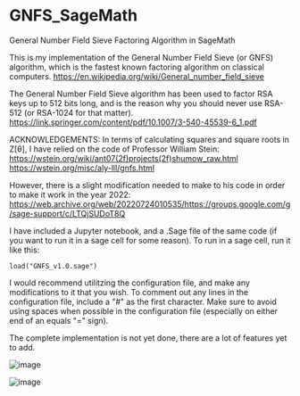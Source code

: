 # GNFS_SageMath
General Number Field Sieve Factoring Algorithm in SageMath

This is my implementation of the General Number Field Sieve (or GNFS) algorithm, which is the fastest known factoring algorithm on classical computers. 
https://en.wikipedia.org/wiki/General_number_field_sieve

The General Number Field Sieve algorithm has been used to factor RSA keys up to 512 bits long, and is the reason why you should never use RSA-512 (or RSA-1024 for that matter).
https://link.springer.com/content/pdf/10.1007/3-540-45539-6_1.pdf

ACKNOWLEDGEMENTS:
In terms of calculating squares and square roots in Z[θ], I have relied on the code of Professor William Stein:
https://wstein.org/wiki/ant07(2f)projects(2f)shumow_raw.html </br>
https://wstein.org/misc/aly-lll/gnfs.html

However, there is a slight modification needed to make to his code in order to make it work in the year 2022:
https://web.archive.org/web/20220724010535/https://groups.google.com/g/sage-support/c/LTQjSUDoT8Q

I have included a Jupyter notebook, and a .Sage file of the same code (if you want to run it in a sage cell for some reason). 
To run in a sage cell, run it like this:
````
load("GNFS_v1.0.sage")
````
I would recommend utilitzing the configuration file, and make any modifications to it that you wish. To comment out any lines in the configuration file, include a "#" as the first character. Make sure to avoid using spaces when possible in the configuration file (especially on either end of an equals "=" sign). 

The complete implementation is not yet done, there are a lot of features yet to add. 

![image](https://user-images.githubusercontent.com/61210670/182726245-0d45c1fe-166d-4350-804d-a70e06645b2b.png)

![image](https://user-images.githubusercontent.com/61210670/182726291-0d2db6a8-916f-40cf-a146-3c16ee025144.png)
